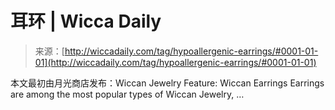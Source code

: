 <!--yml

类别: 未分类

日期：2024-06-12 18:25:40

-->

# 耳环 | Wicca Daily

> 来源：[http://wiccadaily.com/tag/hypoallergenic-earrings/#0001-01-01](http://wiccadaily.com/tag/hypoallergenic-earrings/#0001-01-01)

本文最初由月光商店发布：Wiccan Jewelry Feature: Wiccan Earrings Earrings are among the most popular types of Wiccan Jewelry, …
